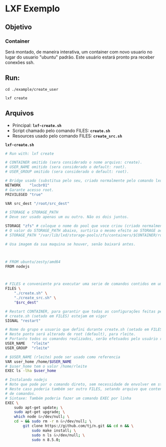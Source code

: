 # LXF Exemplo

## Objetivo
### Container

Será montado, de maneira interativa, um container com novo usuario no lugar do usuario "ubuntu" padrão. Este usuário estará pronto pra receber conexões ssh.

## Run:
`cd ./example/create_user`

`lxf create`

## Arquivos
* Principal: **`lxf-create.sh`**
* Script chamado pelo comando FILES: **`create.sh`**
* Resources usado pelo comando FILES: **`create_src.sh`**

**`lxf-create.sh`**
```bash
# Run with: lxf create

# CONTAINER omitido (sera considerado o nome arquivo: create).
# USER_NAME omitido (sera considerado o default: root).
# USER_GROUP omitido (sera considerado o default: root).

# Bridge usado (substitua pelo seu, criado normalmente pelo comando lxd init).
NETWORK    "lxcbr01"
# Garante acesso root.
PRIVILEGED "true"

VAR src_dest "/root/src_dest"

# STORAGE e STORAGE_PATH
# Deve ser usado apenas um ou outro. Não os dois juntos.

STORAGE "zfs" # coloque o nome do pool que voce criou (criado normalmente pelo comando lxd init).
# O valor do STORAGE_PATH abaixo, surtiria o mesmo efeito ao STORAGE acima.
# STORAGE_PATH "/var/lib/lxd/storage-pools/zfs/containers/$CONTAINER/rootfs"

# Usa imagem da sua maquina se houver, senão baixará antes.



# FROM ubuntu/zesty/amd64
FROM nodejs



# FILES e conveniente pra executar uma serie de comandos contidos em um arquivo.
FILES \
    "./create.sh" \
    "./create_src.sh" \
    "$src_dest"

# Restart CONTAINER, para garantir que todas as configurações feitas pelo 
# create.sh (setado em FILES) estejam em vigor 
SIGNAL "restart"

# Nome do grupo e usuario que defini durante create.sh (setado em FILES)
# Neste ponto será alterado de root (default), para rleite.
# Portanto todos os comandos realizados, serão efetuados pelo usuário rleite.
USER_NAME   "rleite"
USER_GROUP  "rleite"

# $USER_NAME (rleite) pode ser usado como referencia
VAR user_home /home/$USER_NAME
# $user_home tem o valor /home/rleite
EXEC ls -lha $user_home

# Instalando nodejs
# Note que pode por o comando direto, sem necessidade de envolver em strings, /bin/bash -c "", ou algo do tipo
# Neste caso poderia também ser outro FILES, setando arquivo que contenha sequencia 
# de comandos.
# Sintaxe: Também poderia fazer um comando EXEC por linha
EXEC \
    sudo apt-get update; \
    sudo apt-get upgrade; \
    which node &>/dev/null; \
    cd ~ && sudo rm -r n &>/dev/null; \ 
        git clone https://github.com/tj/n.git && cd n && \
            sudo make install; \
            sudo n ls &>/dev/null; \
            sudo n 8.5.0;

```